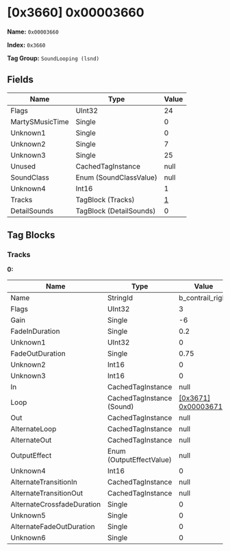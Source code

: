 # [0x3660] 0x00003660

**Name:** ```0x00003660```

**Index:** ```0x3660```

**Tag Group:** ```SoundLooping (lsnd)```

## Fields

Name	| Type	| Value
---	|---	|---	|
Flags	|UInt32	|24
MartySMusicTime	|Single	|0
Unknown1	|Single	|0
Unknown2	|Single	|7
Unknown3	|Single	|25
Unused	|CachedTagInstance	|null
SoundClass	|Enum (SoundClassValue)	|null
Unknown4	|Int16	|1
Tracks	|TagBlock (Tracks)	|[1](#tracks)
DetailSounds	|TagBlock (DetailSounds)	|0


## Tag Blocks

### Tracks

**0:**

Name	| Type	| Value
---	|---	|---	|
Name	|StringId	|b_contrail_right
Flags	|UInt32	|3
Gain	|Single	|-6
FadeInDuration	|Single	|0.2
Unknown1	|UInt32	|0
FadeOutDuration	|Single	|0.75
Unknown2	|Int16	|0
Unknown3	|Int16	|0
In	|CachedTagInstance	|null
Loop	|CachedTagInstance (Sound)	|[[0x3671] 0x00003671](../Sound/3671.md)
Out	|CachedTagInstance	|null
AlternateLoop	|CachedTagInstance	|null
AlternateOut	|CachedTagInstance	|null
OutputEffect	|Enum (OutputEffectValue)	|null
Unknown4	|Int16	|0
AlternateTransitionIn	|CachedTagInstance	|null
AlternateTransitionOut	|CachedTagInstance	|null
AlternateCrossfadeDuration	|Single	|0
Unknown5	|Single	|0
AlternateFadeOutDuration	|Single	|0
Unknown6	|Single	|0


